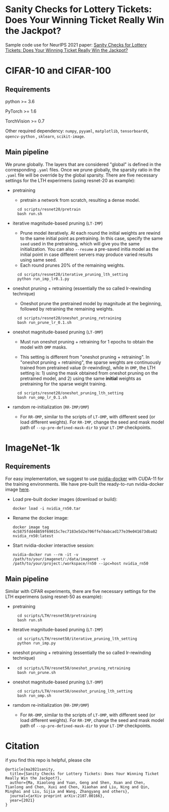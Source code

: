 # Sanity Checks for Lottery Tickets: Does Your Winning Ticket Really Win the Jackpot?
Sample code use for NeurIPS 2021 paper:
[Sanity Checks for Lottery Tickets: Does Your Winning Ticket Really Win the Jackpot?](https://arxiv.org/abs/2107.00166)





# CIFAR-10 and CIFAR-100

## Requirements

python >= 3.6

PyTorch >= 1.6

TorchVision >= 0.7

Other required dependency: `numpy`, `pyyaml`, `matplotlib`, `tensorboardX`, `opencv-python` , `sklearn`, `scikit-image`.

## Main pipeline

We prune globally. The layers that are considered "global" is defined in the corresponding `.yaml` files. Once we prune globally, 
the sparsity ratio in the `.yaml` file will be override by the global sparsity.
There are five necessary settings for the LTH experimens (using resnet-20 as example):

- pretraining

    - pretrain a network from scratch, resulting a dense model.
    
    ```
      cd scripts/resnet20/pretrain
      bash run.sh
    ```

- iterative magnitude-based pruning (`LT-IMP`)

    - Prune model iteratively. At each round the initial weights are rewind to the same initial point as pretraining. In this case, 
      specify the same `seed` used in the pretraining, which will give you the same initialization. You can also `--resume` a 
      pre-saved initia model as the initial point in case different servers may produce varied results using same seed.
    - Each round prunes 20% of the remaining weights.
    
    ```
      cd scripts/resnet20/iterative_pruning_lth_setting
      python run_imp_lr0.1.py
    ```

- oneshot pruning + retraining (essentially the so called lr-rewinding technique)
  
    - Oneshot prune the pretrained model by magnitude at the beginning, followed by retraining the remaining weights.
    
    ```
      cd scripts/resnet20/oneshot_pruning_retraining
      bash run_prune_lr_0.1.sh
    ```


- oneshot magnitude-based pruning (`LT-OMP`)
   
    - Must run oneshot pruning + retraining for 1 epochs to obtain the model with `OMP` masks.
   
    - This setting is different from "oneshot pruning + retraining". In "oneshot pruning + retraining", the sparse weights are continuously trained 
      from pretrained value (lr-rewinding), while in `OMP`, the LTH setting is: 1) using the mask obtained from oneshot pruning on the 
      pretrained model, and 2) using the same **initial** weights as pretraining for the sparse weight training.
    
    ```
      cd scripts/resnet20/oneshot_pruning_lth_setting
      bash run_omp_lr_0.1.sh
    ```


- ramdom re-initialization (`RR-IMP/OMP`)
   
    - For `RR-OMP`, similar to the scripts of `LT-OMP`, with different seed (or load different weights). For `RR-IMP`, change the seed
      and mask model path of `--sp-pre-defined-mask-dir` to your `LT-IMP` checkpoints.



# ImageNet-1k

## Requirements

For easy implementation, we suggest to use [nvidia-docker](https://github.com/NVIDIA/nvidia-docker) with CUDA-11 for the training environments.
We have pre-built the ready-to-run nvidia-docker image [here](https://drive.google.com/file/d/1kEXD8ZHXEoHIMSpAFKaKZh2SExoWHONy/view?usp=sharing).

- Load pre-built docker images (download or build): 
  
    `docker load -i nvidia_rn50.tar`


- Rename the docker image: 
  
    `docker image tag 4c5875fdd48859f69015c7ec7183e5d2e706ffe7dabcad177e39e041673dba82 nvidia_rn50:latest`


- Start nvidia-docker interactive session: 
  
    `nvidia-docker run --rm -it -v /path/to/your/imagenet/:/data/imagenet -v /path/to/your/project:/workspace/rn50 --ipc=host nvidia_rn50`


## Main pipeline

Similar with CIFAR experiments, there are five necessary settings for the LTH experimens (using resnet-50 as example):

- pretraining
    
    ```
      cd scripts/LTH/resnet50/pretraining
      bash run.sh
    ```

- iterative magnitude-based pruning (`LT-IMP`)
    
    ```
      cd scripts/LTH/resnet50/iterative_pruning_lth_setting
      python run_imp.py
    ```

- oneshot pruning + retraining (essentially the so called lr-rewinding technique)
- 
    ```
      cd scripts/LTH/resnet50/oneshot_pruning_retraining
      bash run_prune.sh
    ```


- oneshot magnitude-based pruning (`LT-OMP`)
   
    ```
      cd scripts/LTH/resnet50/oneshot_pruning_lth_setting
      bash run_omp.sh
    ```


- ramdom re-initialization (`RR-IMP/OMP`)
   
    - For `RR-OMP`, similar to the scripts of `LT-OMP`, with different seed (or load different weights). For `RR-IMP`, change the seed
      and mask model path of `--sp-pre-defined-mask-dir` to your `LT-IMP` checkpoints.





# Citation
if you find this repo is helpful, please cite
```
@article{ma2021sanity,
  title={Sanity Checks for Lottery Tickets: Does Your Winning Ticket Really Win the Jackpot?},
  author={Ma, Xiaolong and Yuan, Geng and Shen, Xuan and Chen, Tianlong and Chen, Xuxi and Chen, Xiaohan and Liu, Ning and Qin, Minghai and Liu, Sijia and Wang, Zhangyang and others},
  journal={arXiv preprint arXiv:2107.00166},
  year={2021}
}
```

